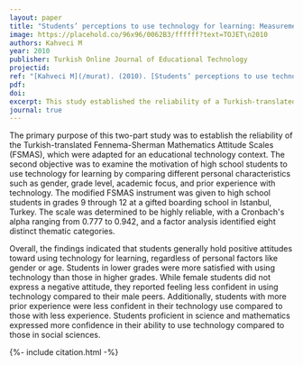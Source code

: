```yaml
---
layout: paper
title: "Students’ perceptions to use technology for learning: Measurement integrity of the modified Fennema-Sherman attitudes scales"
image: https://placehold.co/96x96/0062B3/ffffff?text=TOJET\n2010
authors: Kahveci M
year: 2010
publisher: Turkish Online Journal of Educational Technology
projectid:
ref: "[Kahveci M](/murat). (2010). [Students’ perceptions to use technology for learning: Measurement integrity of the modified Fennema-Sherman attitudes scales](/bdd). _Turkish Online Journal of Educational Technology, 9_(1), 185- 201."
pdf:
doi:
excerpt: This study established the reliability of a Turkish-translated attitude scale and found high school students have positive attitudes toward learning with technology.
journal: true
---
```


The primary purpose of this two-part study was to establish the reliability of the Turkish-translated Fennema-Sherman Mathematics Attitude Scales (FSMAS), which were adapted for an educational technology context. The second objective was to examine the motivation of high school students to use technology for learning by comparing different personal characteristics such as gender, grade level, academic focus, and prior experience with technology. The modified FSMAS instrument was given to high school students in grades 9 through 12 at a gifted boarding school in Istanbul, Turkey. The scale was determined to be highly reliable, with a Cronbach's alpha ranging from 0.777 to 0.942, and a factor analysis identified eight distinct thematic categories.

Overall, the findings indicated that students generally hold positive attitudes toward using technology for learning, regardless of personal factors like gender or age. Students in lower grades were more satisfied with using technology than those in higher grades. While female students did not express a negative attitude, they reported feeling less confident in using technology compared to their male peers. Additionally, students with more prior experience were less confident in their technology use compared to those with less experience. Students proficient in science and mathematics expressed more confidence in their ability to use technology compared to those in social sciences.

{%- include citation.html -%}
